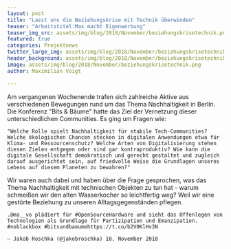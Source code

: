 ```yaml
---
layout: post
title: "Lasst uns die Beziehungskrise mit Technik überwinden"
teaser: "Arbeitstitel:Max macht Eigenwerbung"
teaser_img_src: assets/img/blog/2018/November/beziehungskrisetechnik.png
featured: true
categories: Projektnews
twitter_large_img: assets/img/blog/2018/November/beziehungskrisetechnik.png
header_background: assets/img/blog/2018/November/beziehungskrisetechnik.png
image: assets/img/blog/2018/November/beziehungskrisetechnik.png
author: Maximilian Voigt

---
```

Am vergangenen Wochenende trafen sich zahlreiche Aktive aus verschiedenen Bewegungen rund um das Thema Nachhaltigkeit in Berlin. Die Konferenz "Bits & Bäume" hatte das Ziel der Vernetzung dieser unterschiedlichen Communities. Es ging um Fragen wie:

    "Welche Rolle spielt Nachhaltigkeit für stabile Tech-Communities? Welche ökologischen Chancen stecken in digitalen Anwendungen etwa für Klima- und Ressourcenschutz? Welche Arten von Digitalisierung stehen diesen Zielen entgegen oder sind gar kontraproduktiv? Wie kann die digitale Gesellschaft demokratisch und gerecht gestaltet und zugleich darauf ausgerichtet sein, auf friedvolle Weise die Grundlagen unseres Lebens auf diesem Planeten zu bewahren?"

Wir waren auch dabei und haben über die Frage gesprochen, was das Thema Nachhaltigkeit mit technischen Objekten zu tun hat - warum schmeißen wir den alten Wasserkocher so leichtfertig weg? Weil wir eine gestörte Beziehung zu unseren Alltagsgegenständen pflegen.

    .@ma__vo plädiert für #OpenSourceHardware und sieht das Offenlegen von Technologien als Grundlage für Partizipation und Emanzipation. #noblackbox #bitsundbaeumehttps://t.co/b2V0KlHv3N

    — Jakob Roschka (@jakobroschka) 18. November 2018

<script>

Um das zu ändern, müssen wir an unseren Vorstellungen arbeiten und die Geräte aufschrauben. Dafür brauchen wir offene Werkstätten und Open Hardware:

Viel mehr Details gibt es in der Aufzeichnung des Talks:

